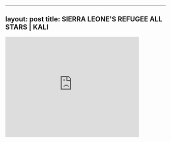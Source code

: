 

---
layout: post
title: SIERRA LEONE'S REFUGEE ALL STARS | KALI
---


<iframe width="420" height="315" src="http://www.youtube.com/embed/7hEQ84uhWIs" frameborder="0" allowfullscreen></iframe>

